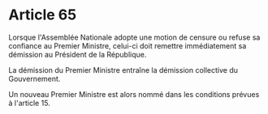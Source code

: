 # Article 65

Lorsque l'Assemblée Nationale adopte une motion de censure ou refuse sa
confiance au Premier Ministre, celui-ci doit remettre immédiatement sa démission au
Président de la République.

La démission du Premier Ministre entraîne la démission collective du Gouvernement.

Un nouveau Premier Ministre est alors nommé dans les conditions prévues à l'article
15.